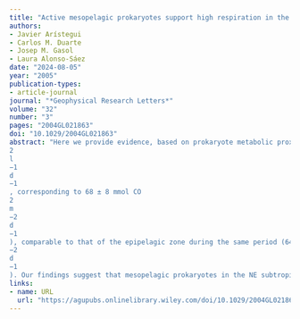 ```yaml
---
title: "Active mesopelagic prokaryotes support high respiration in the subtropical northeast Atlantic Ocean"
authors:
- Javier Arístegui
- Carlos M. Duarte
- Josep M. Gasol
- Laura Alonso‐Sáez
date: "2024-08-05"
year: "2005"
publication-types:
- article-journal
journal: "*Geophysical Research Letters*"
volume: "32"
number: "3"
pages: "2004GL021863"
doi: "10.1029/2004GL021863"
abstract: "Here we provide evidence, based on prokaryote metabolic proxies and direct estimates of oxygen consumption, that the mesopelagic prokaryote assemblage in the subtropical Northeast Atlantic is an active one. It supports a high respiration (0.22 ± 0.05 μmol O
2
l
−1
d
−1
, corresponding to 68 ± 8 mmol CO
2
m
−2
d
−1
), comparable to that of the epipelagic zone during the same period (64–97 mmol C m
−2
d
−1
). Our findings suggest that mesopelagic prokaryotes in the NE subtropical Ocean, as well as in other eastern boundary regions, are important carbon sinks for organic matter advected from the highly productive coastal systems, and would play a key role in the global carbon cycle of the oceans."
links:
- name: URL
  url: "https://agupubs.onlinelibrary.wiley.com/doi/10.1029/2004GL021863"
---
```

